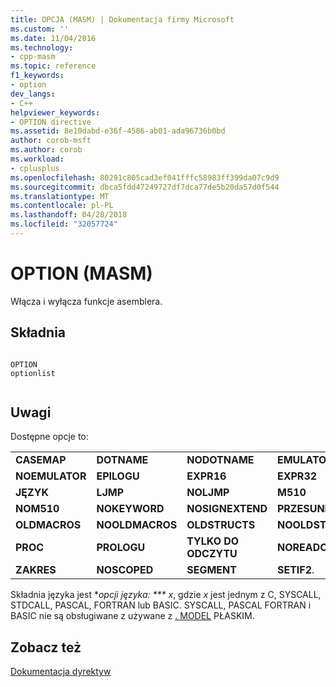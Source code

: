 ```yaml
---
title: OPCJA (MASM) | Dokumentacja firmy Microsoft
ms.custom: ''
ms.date: 11/04/2016
ms.technology:
- cpp-masm
ms.topic: reference
f1_keywords:
- option
dev_langs:
- C++
helpviewer_keywords:
- OPTION directive
ms.assetid: 8e10dabd-e36f-4586-ab01-ada96736b0bd
author: corob-msft
ms.author: corob
ms.workload:
- cplusplus
ms.openlocfilehash: 80291c805cad3ef041fffc58983ff399da07c9d9
ms.sourcegitcommit: dbca5fdd47249727df7dca77de5b20da57d0f544
ms.translationtype: MT
ms.contentlocale: pl-PL
ms.lasthandoff: 04/28/2018
ms.locfileid: "32057724"
---
```

# <a name="option-masm"></a>OPTION (MASM)
Włącza i wyłącza funkcje asemblera.  
  
## <a name="syntax"></a>Składnia  
  
```  
  
OPTION   
optionlist  
  
```  
  
## <a name="remarks"></a>Uwagi  
 Dostępne opcje to:  
  
|||||  
|-|-|-|-|  
|**CASEMAP**|**DOTNAME**|**NODOTNAME**|**EMULATOR**|  
|**NOEMULATOR**|**EPILOGU**|**EXPR16**|**EXPR32**|  
|**JĘZYK**|**LJMP**|**NOLJMP**|**M510**|  
|**NOM510**|**NOKEYWORD**|**NOSIGNEXTEND**|**PRZESUNIĘCIE**|  
|**OLDMACROS**|**NOOLDMACROS**|**OLDSTRUCTS**|**NOOLDSTRUCTS**|  
|**PROC**|**PROLOGU**|**TYLKO DO ODCZYTU**|**NOREADONLY**|  
|**ZAKRES**|**NOSCOPED**|**SEGMENT**|**SETIF2**.|  
  
 Składnia języka jest **opcji języka: *** x*, gdzie *x* jest jednym z C, SYSCALL, STDCALL, PASCAL, FORTRAN lub BASIC.  SYSCALL, PASCAL FORTRAN i BASIC nie są obsługiwane z używane z [. MODEL](../../assembler/masm/dot-model.md) PŁASKIM.  
  
## <a name="see-also"></a>Zobacz też  
 [Dokumentacja dyrektyw](../../assembler/masm/directives-reference.md)
